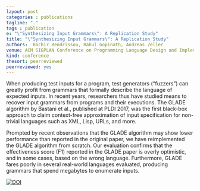 ```yaml
---
layout: post
categories : publications
tagline: "."
tags : publication
e: "\"Synthesizing Input Grammars\": A Replication Study"
title: "\"Synthesizing Input Grammars\": A Replication Study"
authors:  Bachir Bendrissou, Rahul Gopinath, Andreas Zeller
venue: ACM SIGPLAN Conference on Programming Language Design and Implementation (PLDI)
kind: conference
thesort: peerreviewed
peerreviewed: yes
---
```


When producing test inputs for a program, test generators (“fuzzers”) can greatly profit from grammars that formally describe the language of expected inputs. In recent years, researchers thus have studied means to recover input grammars from programs and their executions. The GLADE algorithm by Bastani et al., published at PLDI 2017, was the first black-box approach to claim context-free approximation of input specification for non-trivial languages such as XML, Lisp, URLs, and more.

Prompted by recent observations that the GLADE algorithm may show lower performance than reported in the original paper, we have reimplemented the GLADE algorithm from scratch. Our evaluation confirms that the effectiveness score (F1) reported in the GLADE paper is overly optimistic, and in some cases, based on the wrong language. Furthermore, GLADE fares poorly in several real-world languages evaluated, producing grammars that spend megabytes to enumerate inputs.

[![DOI](https://zenodo.org/badge/DOI/10.5281/zenodo.6409786.svg)](https://doi.org/10.5281/zenodo.6409786)



[<em class="fa fa-book fa-lg" aria-hidden="true"></em>](/resources/pldi2022/bendrissou2022synthesizing.pdf "paper")
[<em class="fa fa-bookmark-o fa-lg" aria-hidden="true"></em>](https://raw.githubusercontent.com/rahulgopinath/rahulgopinath.github.io/master/resources/pldi2022/bendrissou2022synthesizing.bib "reference")
[<em class="fa fa-desktop" aria-hidden="true"></em>]()

